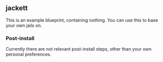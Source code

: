 ## jackett 

This is an example blueprint, containing nothing.
You can use this to base your own jails on.

### Post-install
Currently there are not relevant post-install steps, other than your own personal preferences.
